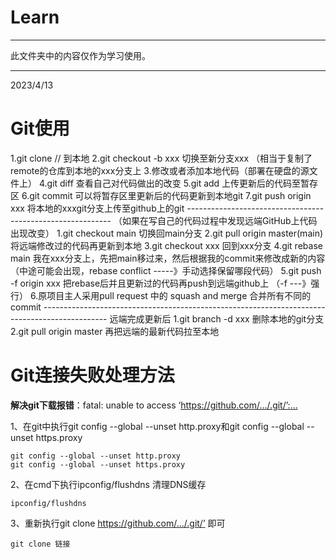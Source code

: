 # Learn
----------------------------
此文件夹中的内容仅作为学习使用。

----------------------------
2023/4/13



# Git使用

1.git clone // 到本地
2.git checkout -b xxx 切换至新分支xxx
（相当于复制了remote的仓库到本地的xxx分支上
3.修改或者添加本地代码（部署在硬盘的源文件上）
4.git diff 查看自己对代码做出的改变
5.git add 上传更新后的代码至暂存区
6.git commit 可以将暂存区里更新后的代码更新到本地git
7.git push origin xxx 将本地的xxxgit分支上传至github上的git
\-----------------------------------------------------------
（如果在写自己的代码过程中发现远端GitHub上代码出现改变）
1.git checkout main 切换回main分支
2.git pull origin master(main) 将远端修改过的代码再更新到本地
3.git checkout xxx 回到xxx分支
4.git rebase main 我在xxx分支上，先把main移过来，然后根据我的commit来修改成新的内容
（中途可能会出现，rebase conflict -----》手动选择保留哪段代码）
5.git push -f origin xxx 把rebase后并且更新过的代码再push到远端github上
（-f ---》强行）
6.原项目主人采用pull request 中的 squash and merge 合并所有不同的commit
\----------------------------------------------------------------------------------------------
远端完成更新后
1.git branch -d xxx 删除本地的git分支
2.git pull origin master 再把远端的最新代码拉至本地





# Git连接失败处理方法

**解决git下载报错**：fatal: unable to access ‘https://github.com/…/.git/’:…

1、在git中执行git config --global --unset http.proxy和git config --global --unset https.proxy

```git
git config --global --unset http.proxy
git config --global --unset https.proxy
```


2、在cmd下执行ipconfig/flushdns 清理DNS缓存

```
ipconfig/flushdns
```


3、重新执行git clone https://github.com/…/.git/’ 即可

```
git clone 链接
```

